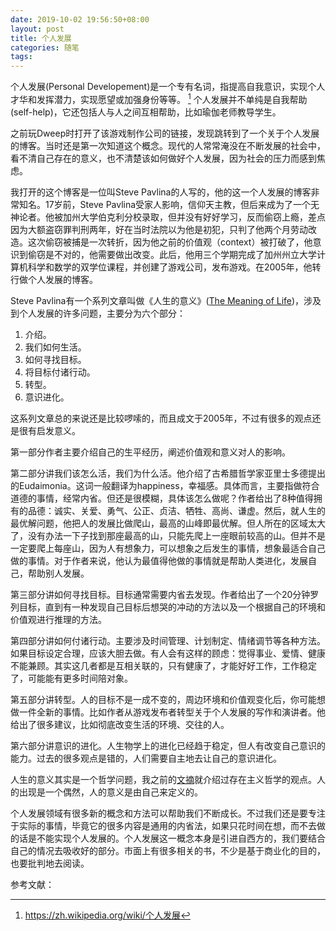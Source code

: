 ```yaml
---
date: 2019-10-02 19:56:50+08:00
layout: post
title: 个人发展
categories: 随笔
tags: 
---
```


个人发展(Personal Developement)是一个专有名词，指提高自我意识，实现个人才华和发挥潜力，实现愿望或加强身份等等。 [^wiki] 个人发展并不单纯是自我帮助(self-help)，它还包括人与人之间互相帮助，比如瑜伽老师教导学生。

之前玩Dweep时打开了该游戏制作公司的链接，发现跳转到了一个关于个人发展的博客。当时还是第一次知道这个概念。现代的人常常淹没在不断发展的社会中，看不清自己存在的意义，也不清楚该如何做好个人发展，因为社会的压力而感到焦虑。

我打开的这个博客是一位叫Steve Pavlina的人写的，他的这一个人发展的博客非常知名。17岁前，Steve Pavlina受家人影响，信仰天主教，但后来成为了一个无神论者。他被加州大学伯克利分校录取，但并没有好好学习，反而偷窃上瘾，差点因为大额盗窃罪判刑两年，好在当时法院以为他是初犯，只判了他两个月劳动改造。这次偷窃被捕是一次转折，因为他之前的价值观（context）被打破了，他意识到偷窃是不对的，他需要做出改变。此后，他用三个学期完成了加州州立大学计算机科学和数学的双学位课程，并创建了游戏公司，发布游戏。在2005年，他转行做个人发展的博客。

Steve Pavlina有一个系列文章叫做《人生的意义》([The Meaning of Life](https://www.stevepavlina.com/blog/2005/06/the-meaning-of-life-intro/))，涉及到个人发展的许多问题，主要分为六个部分：

1. 介绍。
2. 我们如何生活。
3. 如何寻找目标。
4. 将目标付诸行动。
5. 转型。
6. 意识进化。

这系列文章总的来说还是比较啰嗦的，而且成文于2005年，不过有很多的观点还是很有启发意义。

第一部分作者主要介绍自己的生平经历，阐述价值观和意义对人的影响。

第二部分讲我们该怎么活，我们为什么活。他介绍了古希腊哲学家亚里士多德提出的Eudaimonia。这词一般翻译为happiness，幸福感。具体而言，主要指做符合道德的事情，经常内省。但还是很模糊，具体该怎么做呢？作者给出了8种值得拥有的品德：诚实、关爱、勇气、公正、贞洁、牺牲、高尚、谦虚。然后，就人生的最优解问题，他把人的发展比做爬山，最高的山峰即最优解。但人所在的区域太大了，没有办法一下子找到那座最高的山，只能先爬上一座眼前较高的山。但并不是一定要爬上每座山，因为人有想象力，可以想象之后发生的事情，想象最适合自己做的事情。对于作者来说，他认为最值得他做的事情就是帮助人类进化，发展自己，帮助别人发展。

第三部分讲如何寻找目标。目标通常需要内省去发现。作者给出了一个20分钟罗列目标，直到有一种发现自己目标后想哭的冲动的方法以及一个根据自己的环境和价值观进行推理的方法。

第四部分讲如何付诸行动。主要涉及时间管理、计划制定、情绪调节等各种方法。如果目标设定合理，应该大胆去做。有人会有这样的顾虑：觉得事业、爱情、健康不能兼顾。其实这几者都是互相关联的，只有健康了，才能好好工作，工作稳定了，可能能有更多时间陪对象。

第五部分讲转型。人的目标不是一成不变的，周边环境和价值观变化后，你可能想做一件全新的事情。比如作者从游戏发布者转型关于个人发展的写作和演讲者。他给出了很多建议，比如彻底改变生活的环境、交往的人。

第六部分讲意识的进化。人生物学上的进化已经趋于稳定，但人有改变自己意识的能力。过去的很多观点是错的，人们需要自主地去让自己的意识进化。

人生的意义其实是一个哲学问题，我之前的[文摘](/articles-digest/)就介绍过存在主义哲学的观点。人的出现是一个偶然，人的意义是由自己来定义的。

个人发展领域有很多新的概念和方法可以帮助我们不断成长。不过我们还是要专注于实际的事情，毕竟它的很多内容是通用的内省法，如果只花时间在想，而不去做的话是不能实现个人发展的。个人发展这一概念本身是引进自西方的，我们要结合自己的情况去吸收好的部分。市面上有很多相关的书，不少是基于商业化的目的，也要批判地去阅读。

参考文献：

[^wiki]: <https://zh.wikipedia.org/wiki/个人发展>